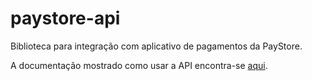# paystore-api
Biblioteca para integração com aplicativo de pagamentos da PayStore.

A documentação mostrado como usar a API encontra-se [aqui](./doc/api).
